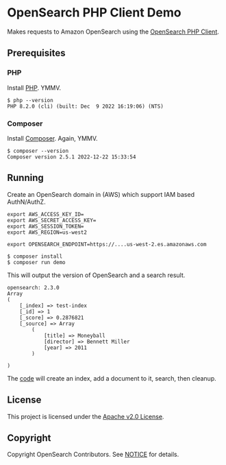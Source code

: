 # OpenSearch PHP Client Demo

Makes requests to Amazon OpenSearch using the [OpenSearch PHP Client](https://github.com/opensearch-project/opensearch-php).

## Prerequisites

### PHP

Install [PHP](https://www.php.net/manual/en/install.php). YMMV.

```
$ php --version
PHP 8.2.0 (cli) (built: Dec  9 2022 16:19:06) (NTS)
```

### Composer

Install [Composer](https://getcomposer.org/download/). Again, YMMV.

```
$ composer --version
Composer version 2.5.1 2022-12-22 15:33:54
```

## Running

Create an OpenSearch domain in (AWS) which support IAM based AuthN/AuthZ.

```
export AWS_ACCESS_KEY_ID=
export AWS_SECRET_ACCESS_KEY=
export AWS_SESSION_TOKEN=
export AWS_REGION=us-west2

export OPENSEARCH_ENDPOINT=https://....us-west-2.es.amazonaws.com

$ composer install
$ composer run demo
```

This will output the version of OpenSearch and a search result.

```
opensearch: 2.3.0
Array
(
    [_index] => test-index
    [_id] => 1
    [_score] => 0.2876821
    [_source] => Array
        (
            [title] => Moneyball
            [director] => Bennett Miller
            [year] => 2011
        )

)
```

The [code](index.php) will create an index, add a document to it, search, then cleanup.

## License 

This project is licensed under the [Apache v2.0 License](LICENSE.txt).

## Copyright

Copyright OpenSearch Contributors. See [NOTICE](NOTICE.txt) for details.
